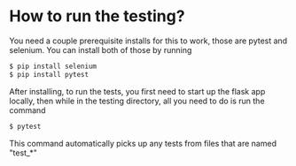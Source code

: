 # How to run the testing?

You need a couple prerequisite installs for this to work, those are pytest and selenium.
You can install both of those by running

```bash
$ pip install selenium
$ pip install pytest
```

After installing, to run the tests, you first need to start up the flask app locally, then while in the testing directory, all you need to do is run the command

```bash
$ pytest
```

This command automatically picks up any tests from files that are named "test\_\*"
